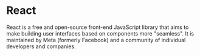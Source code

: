 # React

React is a free and open-source front-end JavaScript library that aims to make building user interfaces based on components more "seamless". It is maintained by Meta (formerly Facebook) and a community of individual developers and companies.